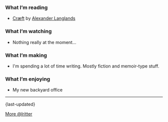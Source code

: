 ### What I’m reading

- [Cræft](https://alexlanglands.wordpress.com/craeft/) by [Alexander Langlands](https://alexlanglands.wordpress.com)

### What I’m watching

- Nothing really at the moment...

### What I’m making

- I'm spending a lot of time writing. Mostly fiction and memoir-type stuff.

### What I’m enjoying

- My new backyard office

---

{last-updated}

[More @lritter](https://lritter.io)
